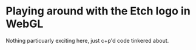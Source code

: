 # Playing around with the Etch logo in WebGL

Nothing particuarly exciting here, just c+p'd code tinkered about.
